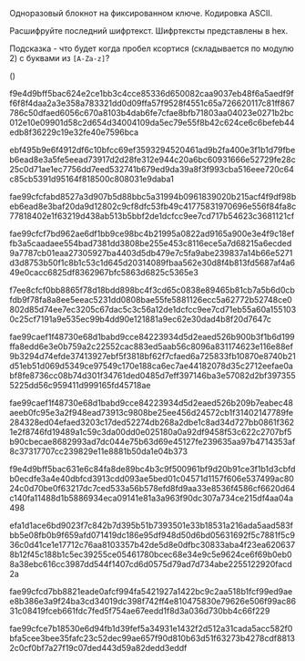 Одноразовый блокнот на фиксированном ключе. Кодировка ASCII.

Расшифруйте последний шифртекст. Шифртексты представлены в hex.

Подсказка - что будет когда пробел ксортися (складывается по модулю 2) с буквами из `[A-Za-z]`?

()

f9e4d9bff5bac624e2ce1bb3c4cce85336d650082caa9037eb48f6a5aedf9ff6f8f4daa2a3e358a783321dd0d09ffa57f9528f4551c65a726620117c81ff867786c50dfaed6056c670a8103b4dab6fe7cfae8bfb71803aa04023e0271b2bc012e10e09901d58c2d654d34004109da5ec79e55f8b42c624ce6c6befeb44edb8f36229c19e32fe40e7596bca


ebf495b9e6f4912df6c10bfcc69ef3593294520461ad9b2fa400e3f1b1d79fbeb6ead8e3a5fe5eead73917d2d28fe312e944c20a6bc60931666e52729fe28c25c0d71ae1ec7756dd7eed532741b679ed9da39a8f3f993cba516eee720c64c85cb5391d95164f818500c808031e9daba1


fae99cfcfabd8527a3d907b5d88bbc5a31994b0961839020b215acf4f9df98beb6ead8e3baf20da9d12802c9cf8dfc53fb49c41775831970696e556f84fa8c77818402e1f63219d438ab513b5bbf2de1dcfcc9ee7cd717b54623c3681121cf

fae99cfcf7bd962ae6df1bb9ce98bc4b21995a0822ad9165a900e3e4f9c18effb3a5caadaee554bad7381dd3808be255e453c8116ece5a7d68215a6ecded9a7787cb01eaa27305927ba4403d5db479e7c5fa9abe239837a14b66e5271d3d8753b50f1c8b1c53c1d645d20314089fbaa562e30d8f4b813fd5687af4a649e0cacc6825df8362967bfc5863d6825c5365e3

f7ee8cfcf0bb8865f78d18bdd898bc4f3cd65c0838e89465b81cb7a5b6d0cbfdb9f78fa8a8ee5eeac5231dd0808bae55fe5881126ecc5a62772b52748ce0802d85d74ee7ec3205c67dac5c3c56a12de1dcfcc9ee7cd71eb55a60a1551030c25cf7191a9e535ec99b4dd90e121881a9ec62e30dad4b8f20d7647c

fae99caef1f48730e68d1babd9cce84223934d5d2eaed526b900b3f1b6d199ffa8edd6e3e0b759a2c22552cac883ed5aab56c8096a831174623e116e88ef9b3294d74efde37413927ebf5f3818bf62f7cfaed6a725833fb10870e8740b21d51eb51d069d5349ce97549c170e188ca6ec7ae44182078d35c2712eefae0abf8fe8736cc08b74d301f34761ded0485d7eff397146ba3e57082d2bf3973555225dd56c959411d999165fd45718ae

fae99caef1f48730e68d1babd9cce84223934d5d2eaed526b209b7eabec48aeeb0fc95e3a2f948ead73913c9808be25ee456d24572cb1f31402147789fe284328ed04efaed3203c17ded52274db268a2dbe1c8ad34d727bb0861f3621e2f8746fd19489a1c59c3da00dd0e025180a0a92df9458f53c622c2707bf5b90cbecae8682993ad7dc044e75b63d69e45127fe239635aa97b4714353af8c37317707cc239829e11e8881b50da1e04b373

f9e4d9bff5bac631e6c84fa8de89bc4b3c9f500961bf9d20b91ce3f1b1d3cbfdb0ecdfe3a4e40dbfcd3913cdd093ae5bed01c04571d1157f606e537499ac8024c0d70be0f63217dc7ced533a56b578efd8fd9aa33e8536f4586cf6620d64c140fa11488d1b5886934eca09141e81a3a963f90dc307a734ce215df4aa04a498

efa1d1ace6bd9023f7c842b7d395b51b7393501e33b18531a216ada5aad583fbb5e08fb0b9f659afd071419dc186e95df948d50d6bd05631692f5c7881f5c936c0d41ce1e17712c76aa8103357b42de5d8e0dfbc30833aba4f23ea6206378b12f45c188b1c5ec39255ce05461780bcec68e34e9c5e9624ce6f69b0eb08a38ebc616cc3987dd544f1407cd6d0575d79ad7d734abe2255122920facd2a

fae99cfcd7bb8821eade0afcf994fa5421927a1422bc9c2aa518b1fcf99ed9aee8b386e3a9f24ba3cd34019dc398f742ff4e810475830e79626e506f99ac8631c08419fceb661fdc7fed5f754ae67eedd1f8d3a036d730bb4c66f229

fae99cfce7b18530e6d94fb1d39fef5a34931e1432f2d512a31cada5acc582f0bfa5cee3bee35fafc23c52dec99ae657f90d810b63d51f63273b4278cdf88132c0cf0bf7a27f19c07ded443d59a82dedd3eddf
